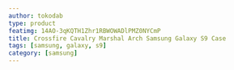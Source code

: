 ```yaml
---
author: tokodab
type: product
featimg: 14AO-3qKQTH1Zhr1RBWOWADlPMZ0NYCmP
title: Crossfire Cavalry Marshal Arch Samsung Galaxy S9 Case
tags: [samsung, galaxy, s9]
category: [samsung]
---
```

